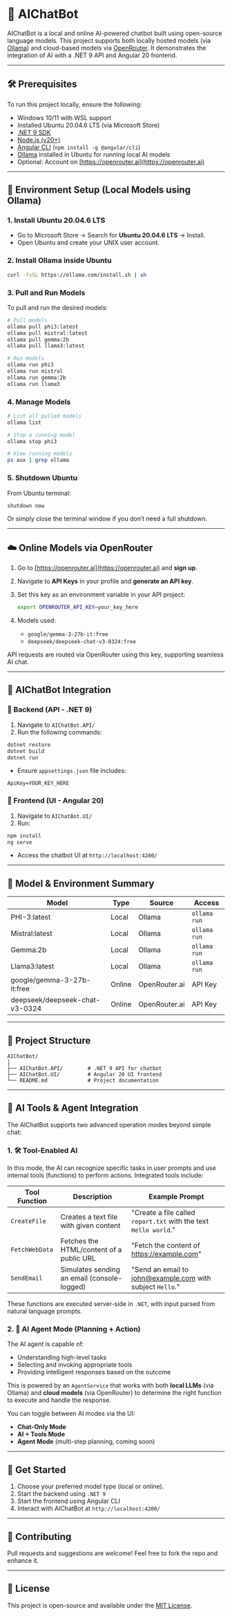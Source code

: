 # 🤖 AIChatBot

AIChatBot is a local and online AI-powered chatbot built using open-source language models. This project supports both locally hosted models (via [Ollama](https://ollama.com)) and cloud-based models via [OpenRouter](https://openrouter.ai). It demonstrates the integration of AI with a .NET 9 API and Angular 20 frontend.

---

## 🛠️ Prerequisites

To run this project locally, ensure the following:

- Windows 10/11 with WSL support
- Installed Ubuntu 20.04.6 LTS (via Microsoft Store)
- [.NET 9 SDK](https://dotnet.microsoft.com/en-us/download)
- [Node.js (v20+)](https://nodejs.org/)
- [Angular CLI](https://angular.io/cli) (`npm install -g @angular/cli`)
- [Ollama](https://ollama.com/download) installed in Ubuntu for running local AI models
- Optional: Account on [https://openrouter.ai](https://openrouter.ai)

---

## 🧱 Environment Setup (Local Models using Ollama)

### 1. Install Ubuntu 20.04.6 LTS

- Go to Microsoft Store → Search for **Ubuntu 20.04.6 LTS** → Install.
- Open Ubuntu and create your UNIX user account.

### 2. Install Ollama inside Ubuntu

```bash
curl -fsSL https://ollama.com/install.sh | sh
```

### 3. Pull and Run Models

To pull and run the desired models:

```bash
# Pull models
ollama pull phi3:latest
ollama pull mistral:latest
ollama pull gemma:2b
ollama pull llama3:latest

# Run models
ollama run phi3
ollama run mistral
ollama run gemma:2b
ollama run llama3
```

### 4. Manage Models

```bash
# List all pulled models
ollama list

# Stop a running model
ollama stop phi3

# View running models
ps aux | grep ollama
```

### 5. Shutdown Ubuntu

From Ubuntu terminal:

```bash
shutdown now
```

Or simply close the terminal window if you don’t need a full shutdown.

---

## ☁️ Online Models via OpenRouter

1. Go to [https://openrouter.ai](https://openrouter.ai) and **sign up**.

2. Navigate to **API Keys** in your profile and **generate an API key**.

3. Set this key as an environment variable in your API project:

   ```bash
   export OPENROUTER_API_KEY=your_key_here
   ```

4. Models used:

   - `google/gemma-3-27b-it:free`
   - `deepseek/deepseek-chat-v3-0324:free`

API requests are routed via OpenRouter using this key, supporting seamless AI chat.

---

## 🤖 AIChatBot Integration

### 🔧 Backend (API - .NET 9)

1. Navigate to `AIChatBot.API/`
2. Run the following commands:

```bash
dotnet restore
dotnet build
dotnet run
```

- Ensure `appsettings.json` file includes:

```env
ApiKey=YOUR_KEY_HERE
```

### 💬 Frontend (UI - Angular 20)

1. Navigate to `AIChatBot.UI/`
2. Run:

```bash
npm install
ng serve
```

- Access the chatbot UI at `http://localhost:4200/`

---

## 🧪 Model & Environment Summary

| Model                          | Type   | Source        | Access       |
| ------------------------------ | ------ | ------------- | ------------ |
| PHI-3\:latest                  | Local  | Ollama        | `ollama run` |
| Mistral\:latest                | Local  | Ollama        | `ollama run` |
| Gemma:2b                       | Local  | Ollama        | `ollama run` |
| Llama3\:latest                 | Local  | Ollama        | `ollama run` |
| google/gemma-3-27b-it\:free    | Online | OpenRouter.ai | API Key      |
| deepseek/deepseek-chat-v3-0324 | Online | OpenRouter.ai | API Key      |

---

## 📂 Project Structure

```
AIChatBot/
│
├── AIChatBot.API/        # .NET 9 API for chatbot
├── AIChatBot.UI/         # Angular 20 UI frontend
└── README.md             # Project documentation
```

---
## 🧠 AI Tools & Agent Integration

The AIChatBot supports two advanced operation modes beyond simple chat:

### 1. 🛠️ Tool-Enabled AI
In this mode, the AI can recognize specific tasks in user prompts and use internal tools (functions) to perform actions. Integrated tools include:

| Tool Function    | Description                                  | Example Prompt                                                   |
|------------------|----------------------------------------------|------------------------------------------------------------------|
| `CreateFile`     | Creates a text file with given content       | "Create a file called `report.txt` with the text `Hello world`." |
| `FetchWebData`   | Fetches the HTML/content of a public URL     | "Fetch the content of https://example.com"                       |
| `SendEmail`      | Simulates sending an email (console-logged)  | "Send an email to john@example.com with subject `Hello`."        |

These functions are executed server-side in `.NET`, with input parsed from natural language prompts.


### 2. 🤖 AI Agent Mode (Planning + Action)
The AI agent is capable of:
- Understanding high-level tasks
- Selecting and invoking appropriate tools
- Providing intelligent responses based on the outcome

This is powered by an `AgentService` that works with both **local LLMs** (via Ollama) and **cloud models** (via OpenRouter) to determine the right function to execute and handle the response.

You can toggle between AI modes via the UI:
- **Chat-Only Mode**
- **AI + Tools Mode**
- **Agent Mode** (multi-step planning, coming soon)

---

## 🚀 Get Started

1. Choose your preferred model type (local or online).
2. Start the backend using `.NET 9`
3. Start the frontend using Angular CLI
4. Interact with AIChatBot at `http://localhost:4200/`

---

## 💖 Contributing

Pull requests and suggestions are welcome! Feel free to fork the repo and enhance it.

---

## 📄 License

This project is open-source and available under the [MIT License](LICENSE).

